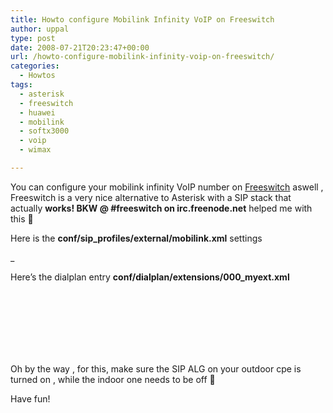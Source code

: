 ```yaml
---
title: Howto configure Mobilink Infinity VoIP on Freeswitch
author: uppal
type: post
date: 2008-07-21T20:23:47+00:00
url: /howto-configure-mobilink-infinity-voip-on-freeswitch/
categories:
  - Howtos
tags:
  - asterisk
  - freeswitch
  - huawei
  - mobilink
  - softx3000
  - voip
  - wimax

---
```

You can configure your mobilink infinity VoIP number on [Freeswitch][1] aswell , Freeswitch is a very nice alternative to Asterisk with a SIP stack that actually **works! BKW @ #freeswitch on irc.freenode.net** helped me with this 🙂

Here is the **conf/sip_profiles/external/mobilink.xml** settings

_<include>  
<gateway name=&#8221;mobimax&#8221;>  
<param name=&#8221;username&#8221; value=&#8221;725xxxx&#8221;/>  
<param name=&#8221;password&#8221; value=&#8221;Your_Password&#8221;/>  
<param name=&#8221;proxy&#8221; value=&#8221;10.215.11.250&#8243;/>  
</gateway>  
</include></p> 

</em>

Here&#8217;s the dialplan entry **conf/dialplan/extensions/000_myext.xml**

_<include>  
<extension name=&#8221;enum&#8221;>  
<condition field=&#8221;destination_number&#8221; expression=&#8221;^(0300d+)$&#8221;>  
<action application=&#8221;bridge&#8221; data=&#8221;sofia/gateway/mobimax/$1&#8243;/>  
</condition>  
</extension>  
</include>_

Oh by the way , for this, make sure the SIP ALG on your outdoor cpe is turned on , while the indoor one needs to be off 🙂

Have fun!

<!-- AdSense Now! Lite: PreFiltered - NoAds [ WP is not in the loop. ] -->

 [1]: http://freeswitch.org